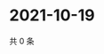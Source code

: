 # 2021-10-19

共 0 条

<!-- BEGIN WEIBO -->
<!-- 最后更新时间 Tue Oct 19 2021 14:00:48 GMT+0800 (China Standard Time) -->

<!-- END WEIBO -->
